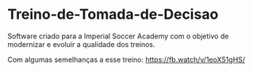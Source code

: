 # Treino-de-Tomada-de-Decisao

Software criado para a Imperial Soccer Academy com o objetivo de modernizar e evoluir a qualidade dos treinos.

Com algumas semelhanças a esse treino: https://fb.watch/v/1eoX51gHS/
